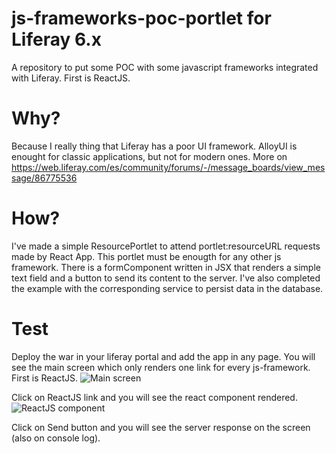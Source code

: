 # js-frameworks-poc-portlet for Liferay 6.x
A repository to put some POC with some javascript frameworks integrated with Liferay. First is ReactJS. 

# Why?
Because I really thing that Liferay has a poor UI framework. AlloyUI is enought for classic applications, but not for modern ones.
More on https://web.liferay.com/es/community/forums/-/message_boards/view_message/86775536

# How?
I've made a simple ResourcePortlet to attend portlet:resourceURL requests made by React App. This portlet must be enougth for any other js framework. 
There is a formComponent written in JSX that renders a simple text field and a button to send its content to the server. I've also completed the example with the corresponding service to persist data in the database.

# Test
Deploy the war in your liferay portal and add the app in any page. 
You will see the main screen which only renders one link for every js-framework. 
First is ReactJS.
![Main screen](https://github.com/dtodo1paco/js-frameworks-poc-portlet/screenshots/main.png "Main screen")

Click on ReactJS link and you will see the react component rendered.
![ReactJS component](https://github.com/dtodo1paco/js-frameworks-poc-portlet/screenshots/react.png "ReactJS component")

Click on Send button and you will see the server response on the screen (also on console log).



